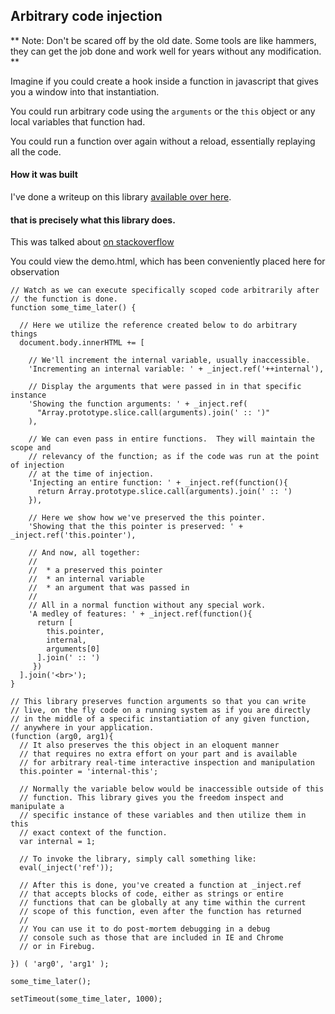 ## Arbitrary code injection

** Note: Don't be scared off by the old date. Some tools are like hammers, they can get the job done and work well for years without any modification. **

Imagine if you could create a hook inside a function in javascript that gives you a window into that instantiation.

You could run arbitrary code using the `arguments` or the `this` object or any local variables that function had.

You could run a function over again without a reload, essentially replaying all the code.

#### How it was built

I've done a writeup on this library [available over here](http://9ol.es/HardcoreJS.html).

#### that is precisely what this library does.

This was talked about [on stackoverflow](http://stackoverflow.com/questions/6713538/ruby-style-blocks-in-javascript)

You could view the demo.html, which has been conveniently placed here for observation

    // Watch as we can execute specifically scoped code arbitrarily after
    // the function is done.
    function some_time_later() {

      // Here we utilize the reference created below to do arbitrary things 
      document.body.innerHTML += [

        // We'll increment the internal variable, usually inaccessible.
        'Incrementing an internal variable: ' + _inject.ref('++internal'),

        // Display the arguments that were passed in in that specific instance
        'Showing the function arguments: ' + _inject.ref(
          "Array.prototype.slice.call(arguments).join(' :: ')"
        ),

        // We can even pass in entire functions.  They will maintain the scope and
        // relevancy of the function; as if the code was run at the point of injection
        // at the time of injection.
        'Injecting an entire function: ' + _inject.ref(function(){
          return Array.prototype.slice.call(arguments).join(' :: ')
        }),

        // Here we show how we've preserved the this pointer.
        'Showing that the this pointer is preserved: ' + _inject.ref('this.pointer'),

        // And now, all together: 
        //
        //  * a preserved this pointer 
        //  * an internal variable
        //  * an argument that was passed in
        // 
        // All in a normal function without any special work.
        'A medley of features: ' + _inject.ref(function(){ 
          return [
            this.pointer, 
            internal, 
            arguments[0]
          ].join(' :: ') 
         })
      ].join('<br>');
    }

    // This library preserves function arguments so that you can write
    // live, on the fly code on a running system as if you are directly 
    // in the middle of a specific instantiation of any given function, 
    // anywhere in your application.
    (function (arg0, arg1){
      // It also preserves the this object in an eloquent manner
      // that requires no extra effort on your part and is available
      // for arbitrary real-time interactive inspection and manipulation
      this.pointer = 'internal-this';

      // Normally the variable below would be inaccessible outside of this
      // function. This library gives you the freedom inspect and manipulate a 
      // specific instance of these variables and then utilize them in this 
      // exact context of the function.
      var internal = 1;

      // To invoke the library, simply call something like:
      eval(_inject('ref'));

      // After this is done, you've created a function at _inject.ref 
      // that accepts blocks of code, either as strings or entire 
      // functions that can be globally at any time within the current 
      // scope of this function, even after the function has returned
      //
      // You can use it to do post-mortem debugging in a debug
      // console such as those that are included in IE and Chrome
      // or in Firebug.

    }) ( 'arg0', 'arg1' );

    some_time_later();

    setTimeout(some_time_later, 1000);

